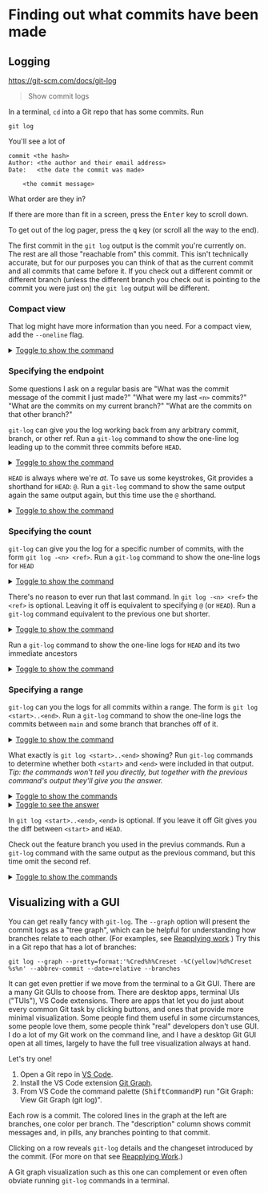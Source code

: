 # Finding out what commits have been made

## Logging

<https://git-scm.com/docs/git-log>

> Show commit logs

In a terminal, `cd` into a Git repo that has some commits. Run

```shell
git log
```

You'll see a lot of

```
commit <the hash>
Author: <the author and their email address>
Date:   <the date the commit was made>

    <the commit message>
```

What order are they in?

If there are more than fit in a screen, press the <kbd>Enter</kbd> key to scroll down.

To get out of the log pager, press the <kbd>q</kbd> key (or scroll all the way to the end).

The first commit in the `git log` output is the commit you're currently on. The rest are all those "reachable from" this commit. This isn't technically accurate, but for our purposes you can think of that as the current commit and all commits that came before it. If you check out a different commit or different branch (unless the different branch you check out is pointing to the commit you were just on) the `git log` output will be different.

### Compact view

That log might have more information than you need. For a compact view, add the `--oneline` flag.

<details><summary><u>Toggle to show the command</u></summary>
git log --oneline
</details>

### Specifying the endpoint

Some questions I ask on a regular basis are "What was the commit message of the commit I just made?" "What were my last `<n>` commits?" "What are the commits on my current branch?" "What are the commits on that other branch?"

`git-log` can give you the log working back from any arbitrary commit, branch, or other ref. Run a `git-log` command to show the one-line log leading up to the commit three commits before `HEAD`.

<details><summary><u>Toggle to show the command</u></summary>
git log --oneline HEAD~3
</details>

`HEAD` is always where we're _at_. To save us some keystrokes, Git provides a shorthand for `HEAD`: `@`. Run a `git-log` command to show the same output again the same output again, but this time use the `@` shorthand.

<details><summary><u>Toggle to show the command</u></summary>
git log --oneline @~3
</details>

### Specifying the count

`git-log` can give you the log for a specific number of commits, with the form `git log -<n> <ref>`. Run a `git-log` command to show the one-line logs for `HEAD`

<details><summary><u>Toggle to show the command</u></summary>
git log -1 @
</details>

There's no reason to ever run that last command. In `git log -<n> <ref>` the `<ref>` is optional. Leaving it off is equivalent to specifying `@` (or `HEAD`). Run a `git-log` command equivalent to the previous one but shorter.

<details><summary><u>Toggle to show the command</u></summary>
git log -1
</details>

Run a `git-log` command to show the one-line logs for `HEAD` and its two immediate ancestors

<details><summary><u>Toggle to show the command</u></summary>
git log -3
</details>

### Specifying a range

`git-log` can you the logs for all commits within a range. The form is `git log <start>..<end>`. Run a `git-log` command to show the one-line logs the commits between `main` and some branch that branches off of it.

<details><summary><u>Toggle to show the command</u></summary>
git log --oneline main..my-feature
</details>

What exactly is `git log <start>..<end>` showing? Run `git-log` commands to determine whether both `<start>` and `<end>` were included in that output. _Tip: the commands won't tell you directly, but together with the previous command's output they'll give you the answer._

<details><summary><u>Toggle to show the commands</u></summary>
<pre>
git log --oneline main
git log --oneline my-feature
</pre>
</details>

<details><summary><u>Toggle to see the answer</u></summary>
Start is not included in the output; end is. It's
<pre>
git log &lt;start (exclusive)>..&lt;end (inclusive)>
</pre>
</details>

In `git log <start>..<end>`, `<end>` is optional. If you leave it off Git gives you the diff between `<start>` and `HEAD`.

Check out the feature branch you used in the previus commands. Run a `git-log` command with the same output as the previous command, but this time omit the second ref.

<details><summary><u>Toggle to show the commands</u></summary>
<pre>
git checkout my-feature
git log --oneline main..
</pre>
</details>

## Visualizing with a GUI

You can get really fancy with `git-log`. The `--graph` option will present the commit logs as a "tree graph", which can be helpful for understanding how branches relate to each other. (For examples, see [Reapplying work](/reapplying-work).) Try this in a Git repo that has a lot of branches:

```shell
git log --graph --pretty=format:'%Cred%h%Creset -%C(yellow)%d%Creset %s%n' --abbrev-commit --date=relative --branches
```

It can get even prettier if we move from the terminal to a Git GUI. There are a many Git GUIs to choose from. There are desktop apps, terminal UIs ("TUIs"), VS Code extensions. There are apps that let you do just about every common Git task by clicking buttons, and ones that provide more minimal visualization. Some people find them useful in some circumstances, some people love them, some people think "real" developers don't use GUI. I do a lot of my Git work on the command line, and I have a desktop Git GUI open at all times, largely to have the full tree visualization always at hand.

Let's try one!

1. Open a Git repo in [VS Code](https://code.visualstudio.com/).
1. Install the VS Code extension [Git Graph](https://marketplace.visualstudio.com/items?itemName=mhutchie.git-graph).
1. From VS Code the command palette (<kbd>Shift</kbd><kbd>Command</kbd><kbd>P</kbd>) run "Git Graph: View Git Graph (git log)".

Each row is a commit. The colored lines in the graph at the left are branches, one color per branch. The "description" column shows commit messages and, in pills, any branches pointing to that commit.

Clicking on a row reveals `git-log` details and the changeset introduced by the commit. (For more on that see [Reapplying Work](/reapplying-work).)

A Git graph visualization such as this one can complement or even often obviate running `git-log` commands in a terminal.
